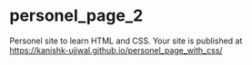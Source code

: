 # personel_page_2
Personel site to learn HTML and CSS.
Your site is published at https://kanishk-ujjwal.github.io/personel_page_with_css/
